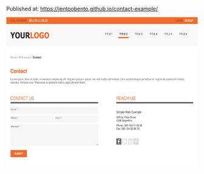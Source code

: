 Published at: <https://jentoobento.github.io/contact-example/>

<img src="https://github.com/jentoobento/contact-example/blob/master/homePage.png" width=650 height=400 />
